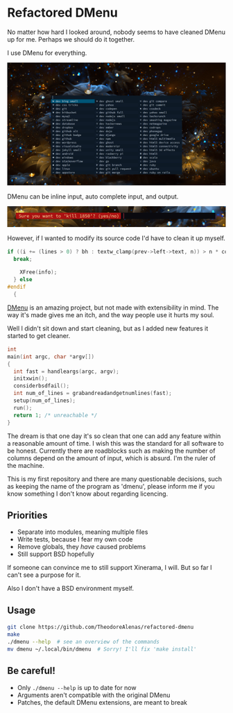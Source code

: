 # Refactored DMenu

No matter how hard I looked around,
nobody seems to have cleaned DMenu up for me.
Perhaps we should do it together.

I use DMenu for everything.

![image](glyph-dmenu.png)

DMenu can be inline input, auto complete input,
and output.

![image](confirm-dmenu.png)

However, if I wanted to modify its source code
I'd have to clean it up myself.

```c
if ((i += (lines > 0) ? bh : textw_clamp(prev->left->text, n)) > n * columns)
  break;
```

```c
    XFree(info);
  } else
#endif
  {
```

[DMenu](https://tools.suckless.org/dmenu/)
is an amazing project, but not made with
extensibility in mind. The way it's made
gives me an itch, and the way people use it
hurts my soul.

Well I didn't sit down and start cleaning,
but as I added new features
it started to get cleaner.

```c
int
main(int argc, char *argv[])
{
  int fast = handleargs(argc, argv);
  initxwin();
  considerbsdfail();
  int num_of_lines = grabandreadandgetnumlines(fast);
  setup(num_of_lines);
  run();
  return 1; /* unreachable */
}
```

The dream is that one day it's so clean that
one can add any feature within a reasonable
amount of time. I wish this was the standard
for all software to be honest. Currently there
are roadblocks such as making the number of
columns depend on the amount of input, which
is absurd. I'm the ruler of the machine.

This is my first repository and there are
many questionable decisions, such as keeping the
name of the program as 'dmenu', please inform me
if you know something I don't know about regarding
licencing.

## Priorities

- Separate into modules, meaning multiple files
- Write tests, because I fear my own code
- Remove globals, they *have* caused problems
- Still support BSD hopefully

If someone can convince me to still support Xinerama,
I will. But so far I can't see a purpose for it.

Also I don't have a BSD environment myself.

## Usage

```sh
git clone https://github.com/TheodoreAlenas/refactored-dmenu
make
./dmenu --help  # see an overview of the commands
mv dmenu ~/.local/bin/dmenu  # Sorry! I'll fix 'make install'
```

## Be careful!

- Only `./dmenu --help` is up to date for now
- Arguments aren't compatible with the original DMenu
- Patches, the default DMenu extensions, are meant to break

